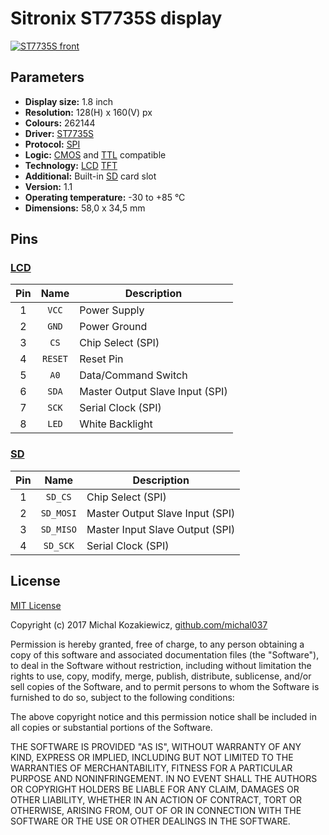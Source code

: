 # Sitronix ST7735S display
[![ST7735S front](https://raw.githubusercontent.com/michal037/driver-ST7735S/master/photos/front_small.png)](https://raw.githubusercontent.com/michal037/driver-ST7735S/master/photos/front.png)


## Parameters
* **Display size:** 1.8 inch
* **Resolution:** 128(H) x 160(V) px
* **Colours:** 262144
* **Driver:** [ST7735S](https://github.com/michal037/driver-ST7735S/raw/master/datasheet/ST7735S_Datasheet_v1.1.pdf)
* **Protocol:** [SPI](https://en.wikipedia.org/wiki/Serial_Peripheral_Interface_Bus)
* **Logic:** [CMOS](https://en.wikipedia.org/wiki/CMOS) and [TTL](https://en.wikipedia.org/wiki/Transistor%E2%80%93transistor_logic) compatible
* **Technology:** [LCD](https://en.wikipedia.org/wiki/Liquid-crystal_display) [TFT](https://en.wikipedia.org/wiki/Thin-film_transistor)
* **Additional:** Built-in [SD](https://en.wikipedia.org/wiki/Secure_Digital) card slot
* **Version:** 1.1
* **Operating temperature:** -30 to +85 &deg;C
* **Dimensions:** 58,0 x 34,5 mm


## Pins
### [LCD](https://raw.githubusercontent.com/michal037/driver-ST7735S/master/photos/front_small_pins.png)
| Pin | Name | Description |
| :---: | :---: | --- |
| 1 | `VCC` | Power Supply |
| 2 | `GND` | Power Ground |
| 3 | `CS` | Chip Select (SPI) |
| 4 | `RESET` | Reset Pin |
| 5 | `A0` | Data/Command Switch |
| 6 | `SDA` | Master Output Slave Input (SPI) |
| 7 | `SCK` | Serial Clock (SPI) |
| 8 | `LED` | White Backlight |

### [SD](https://raw.githubusercontent.com/michal037/driver-ST7735S/master/photos/front_small_pins.png)
| Pin | Name | Description |
| :---: | :---: | --- |
| 1 | `SD_CS` | Chip Select (SPI) |
| 2 | `SD_MOSI` | Master Output Slave Input (SPI) |
| 3 | `SD_MISO` | Master Input Slave Output (SPI) |
| 4 | `SD_SCK` | Serial Clock (SPI) |


## License
[MIT License](https://raw.githubusercontent.com/michal037/driver-ST7735S/master/LICENSE)

Copyright (c) 2017 Michal Kozakiewicz, [github.com/michal037](https://github.com/michal037)

Permission is hereby granted, free of charge, to any person obtaining a copy of this software and associated documentation files (the "Software"), to deal in the Software without restriction, including without limitation the rights to use, copy, modify, merge, publish, distribute, sublicense, and/or sell copies of the Software, and to permit persons to whom the Software is furnished to do so, subject to the following conditions:

The above copyright notice and this permission notice shall be included in all copies or substantial portions of the Software.

THE SOFTWARE IS PROVIDED "AS IS", WITHOUT WARRANTY OF ANY KIND, EXPRESS OR IMPLIED, INCLUDING BUT NOT LIMITED TO THE WARRANTIES OF MERCHANTABILITY, FITNESS FOR A PARTICULAR PURPOSE AND NONINFRINGEMENT. IN NO EVENT SHALL THE AUTHORS OR COPYRIGHT HOLDERS BE LIABLE FOR ANY CLAIM, DAMAGES OR OTHER LIABILITY, WHETHER IN AN ACTION OF CONTRACT, TORT OR OTHERWISE, ARISING FROM, OUT OF OR IN CONNECTION WITH THE SOFTWARE OR THE USE OR OTHER DEALINGS IN THE SOFTWARE.
